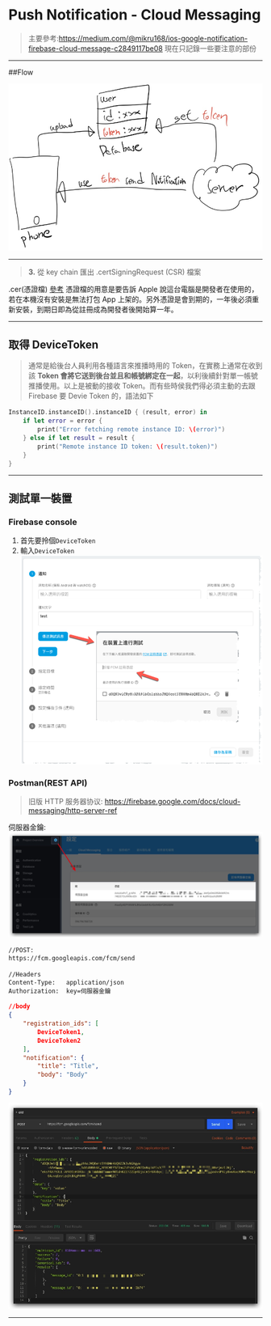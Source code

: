 # Push Notification - Cloud Messaging

> 主要參考:https://medium.com/@mikru168/ios-google-notification-firebase-cloud-message-c2849117be08
> 現在只記錄一些要注意的部份

-------
##Flow

![-c451](./media/15543795746807/15545248325193.jpg)


-------

> **3.** 從 key chain 匯出 .certSigningRequest (CSR) 檔案

.cer(憑證檔) [參考](https://medium.com/@mikru168/ios-app%E4%B8%8A%E6%9E%B6%E6%B5%81%E7%A8%8B%E5%9C%96%E6%96%87%E6%95%99%E5%AD%B8-724636ddc78b)
憑證檔的用意是要告訴 Apple 說這台電腦是開發者在使用的，若在本機沒有安裝是無法打包 App 上架的。另外憑證是會到期的，一年後必須重新安裝，到期日即為從註冊成為開發者後開始算一年。


-------
## 取得 DeviceToken
> 通常是給後台人員利用各種語言來推播時用的 Token，在實務上通常在收到該 **Token 會將它送到後台並且和帳號綁定在一起**，以利後續針對單一帳號推播使用。以上是被動的接收 Token。而有些時侯我們得必須主動的去跟 Firebase 要 Devie Token 的，語法如下


```swift
InstanceID.instanceID().instanceID { (result, error) in
    if let error = error {
        print("Error fetching remote instance ID: \(error)")
    } else if let result = result {
        print("Remote instance ID token: \(result.token)")
    }
}
```


-------

## 測試單一裝置
### Firebase console
1. 首先要拎個`DeviceToken`
2. 輸入`DeviceToken`
![2019-04-06_12-01-39](./media/15543795746807/2019-04-06_12-01-39.png)

### Postman(REST API)

> 旧版 HTTP 服务器协议: https://firebase.google.com/docs/cloud-messaging/http-server-ref

伺服器金鑰: 
![](./media/15543795746807/15545240313467.jpg)

```
//POST:
https://fcm.googleapis.com/fcm/send

//Headers
Content-Type:   application/json
Authorization:  key=伺服器金鑰
```


```json
//body
{
    "registration_ids": [
        DeviceToken1,
        DeviceToken2
    ],
    "notification": {
        "title": "Title",
        "body": "Body"
    }
}
```

![](./media/15543795746807/15545242458054.jpg)

-------
